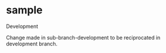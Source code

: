 # sample
Development

Change made in sub-branch-development to be reciprocated in development branch.